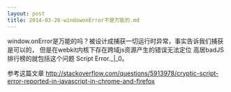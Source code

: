 ```yaml
---
layout: post
title: 2014-03-26-windowonError不是万能的.md
---
```


window.onError是万能的吗？被设计成捕获一切运行时异常，事实告诉我们捕获是可以的，
但是在webkit内核下存在跨域js资源产生的错误无法定位
高居badJS排行榜的就包括这个问题
Script Error._|_0。

参考这篇文章
http://stackoverflow.com/questions/5913978/cryptic-script-error-reported-in-javascript-in-chrome-and-firefox


